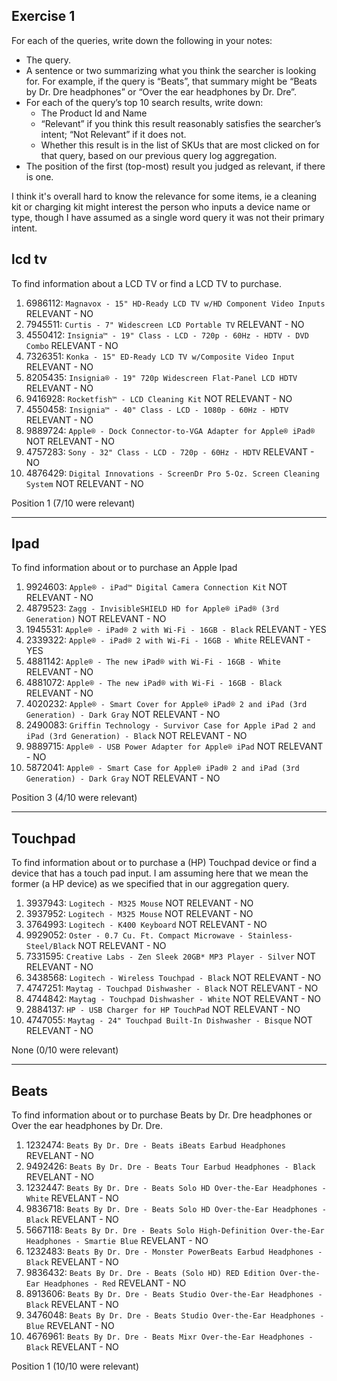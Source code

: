 ## Exercise 1

For each of the queries, write down the following in your notes:

- The query.
- A sentence or two summarizing what you think the searcher is looking for. For example, if the query is “Beats”, that summary might be “Beats by Dr. Dre headphones” or “Over the ear headphones by Dr. Dre”.
- For each of the query’s top 10 search results, write down:
	- The Product Id and Name
	- “Relevant” if you think this result reasonably satisfies the searcher’s intent; “Not Relevant” if it does not.
	- Whether this result is in the list of SKUs that are most clicked on for that query, based on our previous query log aggregation.
- The position of the first (top-most) result you judged as relevant, if there is one.


I think it's overall hard to know the relevance for some items, ie a cleaning kit or charging kit might interest the person who inputs a device name or type, though I have assumed as a single word query it was not their primary intent.

## lcd tv

To find information about a LCD TV or find a LCD TV to purchase.

1. 6986112: `Magnavox - 15" HD-Ready LCD TV w/HD Component Video Inputs` RELEVANT - NO
2. 7945511: `Curtis - 7" Widescreen LCD Portable TV` RELEVANT - NO
3. 4550412: `Insignia™ - 19" Class - LCD - 720p - 60Hz - HDTV - DVD Combo` RELEVANT - NO
4. 7326351: `Konka - 15" ED-Ready LCD TV w/Composite Video Input` RELEVANT - NO
5. 8205435: `Insignia® - 19" 720p Widescreen Flat-Panel LCD HDTV` RELEVANT - NO
6. 9416928: `Rocketfish™ - LCD Cleaning Kit` NOT RELEVANT - NO
7. 4550458: `Insignia™ - 40" Class - LCD - 1080p - 60Hz - HDTV` RELEVANT - NO
8. 9889724: `Apple® - Dock Connector-to-VGA Adapter for Apple® iPad®` NOT RELEVANT - NO
9. 4757283: `Sony - 32" Class - LCD - 720p - 60Hz - HDTV` RELEVANT - NO
10. 4876429: `Digital Innovations - ScreenDr Pro 5-Oz. Screen Cleaning System` NOT RELEVANT - NO

Position 1 (7/10 were relevant)

---

## Ipad

To find information about or to purchase an Apple Ipad

1. 9924603: `Apple® - iPad™ Digital Camera Connection Kit` NOT RELEVANT - NO
2. 4879523: `Zagg - InvisibleSHIELD HD for Apple® iPad® (3rd Generation)` NOT RELEVANT - NO
3. 1945531: `Apple® - iPad® 2 with Wi-Fi - 16GB - Black` RELEVANT - YES
4. 2339322: `Apple® - iPad® 2 with Wi-Fi - 16GB - White` RELEVANT - YES
5. 4881142: `Apple® - The new iPad® with Wi-Fi - 16GB - White` RELEVANT - NO
6. 4881072: `Apple® - The new iPad® with Wi-Fi - 16GB - Black` RELEVANT - NO
7. 4020232: `Apple® - Smart Cover for Apple® iPad® 2 and iPad (3rd Generation) - Dark Gray` NOT RELEVANT - NO
8. 2490083: `Griffin Technology - Survivor Case for Apple iPad 2 and iPad (3rd Generation) - Black` NOT RELEVANT - NO
9. 9889715: `Apple® - USB Power Adapter for Apple® iPad` NOT RELEVANT - NO
10. 5872041: `Apple® - Smart Case for Apple® iPad® 2 and iPad (3rd Generation) - Dark Gray` NOT RELEVANT - NO

Position 3 (4/10 were relevant)

---

## Touchpad

To find information about or to purchase a (HP) Touchpad device or find a device that has a touch pad input. I am assuming here that we mean the former (a HP device) as we specified that in our aggregation query.

1. 3937943: `Logitech - M325 Mouse` NOT RELEVANT - NO
2. 3937952: `Logitech - M325 Mouse` NOT RELEVANT - NO
3. 3764993: `Logitech - K400 Keyboard` NOT RELEVANT - NO
4. 9929052: `Oster - 0.7 Cu. Ft. Compact Microwave - Stainless-Steel/Black` NOT RELEVANT - NO
5. 7331595: `Creative Labs - Zen Sleek 20GB* MP3 Player - Silver` NOT RELEVANT - NO
6. 3438568: `Logitech - Wireless Touchpad - Black` NOT RELEVANT - NO
7. 4747251: `Maytag - Touchpad Dishwasher - Black` NOT RELEVANT - NO
8. 4744842: `Maytag - Touchpad Dishwasher - White` NOT RELEVANT - NO
9. 2884137: `HP - USB Charger for HP TouchPad` NOT RELEVANT - NO
10. 4747055: `Maytag - 24" Touchpad Built-In Dishwasher - Bisque` NOT RELEVANT - NO

None (0/10 were relevant)

---

## Beats

To find information about or to purchase Beats by Dr. Dre headphones or Over the ear headphones by Dr. Dre.

1. 1232474: `Beats By Dr. Dre - Beats iBeats Earbud Headphones` REVELANT - NO
2. 9492426: `Beats By Dr. Dre - Beats Tour Earbud Headphones - Black` REVELANT - NO
3. 1232447: `Beats By Dr. Dre - Beats Solo HD Over-the-Ear Headphones - White` REVELANT - NO
4. 9836718: `Beats By Dr. Dre - Beats Solo HD Over-the-Ear Headphones - Black` REVELANT - NO
5. 5667118: `Beats By Dr. Dre - Beats Solo High-Definition Over-the-Ear Headphones - Smartie Blue` REVELANT - NO
6. 1232483: `Beats By Dr. Dre - Monster PowerBeats Earbud Headphones - Black` REVELANT - NO
7. 9836432: `Beats By Dr. Dre - Beats (Solo HD) RED Edition Over-the-Ear Headphones - Red` REVELANT - NO
8. 8913606: `Beats By Dr. Dre - Beats Studio Over-the-Ear Headphones - Black` REVELANT - NO
9. 3476048: `Beats By Dr. Dre - Beats Studio Over-the-Ear Headphones - Blue` REVELANT - NO
10. 4676961: `Beats By Dr. Dre - Beats Mixr Over-the-Ear Headphones - Black` REVELANT - NO

Position 1 (10/10 were relevant)
